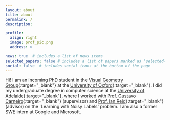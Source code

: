```yaml
---
layout: about
title: about
permalink: /
description:

profile:
  align: right
  image: prof_pic.png
  address: >

news: true  # includes a list of news items
selected_papers: false # includes a list of papers marked as "selected={true}"
social: false  # includes social icons at the bottom of the page
---
```


Hi! I am an incoming PhD student in the [Visual Geometry Group](https://www.robots.ox.ac.uk/~vgg/){:target="\_blank"} at the [University of Oxford](https://www.ox.ac.uk/){:target="\_blank"}. I did my undergraduate degree in computer science at the [University of Adelaide](https://www.adelaide.edu.au/){:target="\_blank"}, where I worked with [Prof. Gustavo Carneiro](https://scholar.google.com/citations?user=E0TtOWAAAAAJ){:target="\_blank"} (supervisor) and [Prof. Ian Reid](https://scholar.google.com/citations?hl=en&user=ATkNLcQAAAAJ){:target="\_blank"} (advisor) on the 'Learning with Noisy Labels' problem. I am also a former SWE intern at Google and Microsoft. 